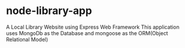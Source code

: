 # node-library-app
A Local Library Website using Express Web Framework
This application uses MongoDb as the Database and mongoose as the ORM(Object Relational Model)
